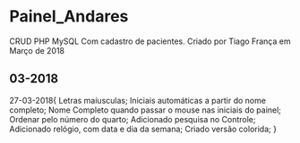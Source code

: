 # Painel_Andares
CRUD PHP MySQL Com cadastro de pacientes. Criado por Tiago França em Março de 2018

## 03-2018

27-03-2018{
Letras maíusculas;
Iniciais automáticas a partir do nome completo;
Nome Completo quando passar o mouse nas iniciais do painel;
Ordenar pelo número do quarto;
Adicionado pesquisa no Controle;
Adicionado relógio, com data e dia da semana;
Criado versão colorida;
}
